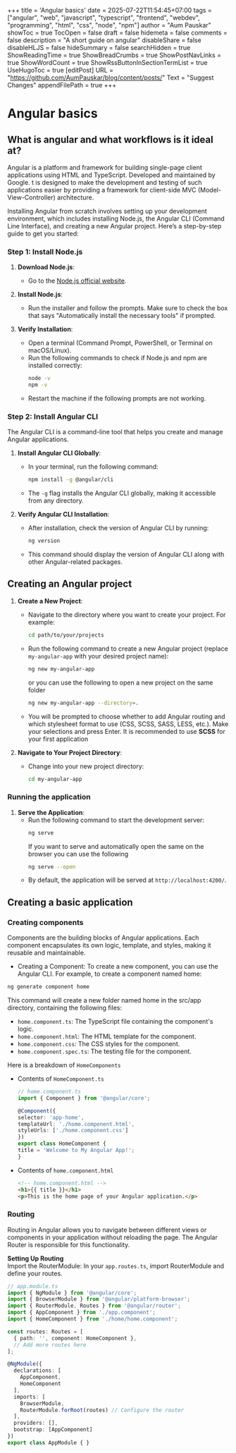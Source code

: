 +++
title = 'Angular basics'
date = 2025-07-22T11:54:45+07:00
tags = ["angular", "web", "javascript", "typescript", "frontend", "webdev", "programming", "html", "css", "node", "npm"]
author = "Aum Pauskar"
showToc = true
TocOpen = false
draft = false
hidemeta = false
comments = false
description = "A short guide on angular"
disableShare = false
disableHLJS = false
hideSummary = false
searchHidden = true
ShowReadingTime = true
ShowBreadCrumbs = true
ShowPostNavLinks = true
ShowWordCount = true
ShowRssButtonInSectionTermList = true
UseHugoToc = true
[editPost]
    URL = "https://github.com/AumPauskar/blog/content/posts/"
    Text = "Suggest Changes"
    appendFilePath = true
+++

# Angular basics

## What is angular and what workflows is it ideal at?
Angular is a platform and framework for building single-page client applications using HTML and TypeScript. Developed and maintained by Google. t is designed to make the development and testing of such applications easier by providing a framework for client-side MVC (Model-View-Controller) architecture.

Installing Angular from scratch involves setting up your development environment, which includes installing Node.js, the Angular CLI (Command Line Interface), and creating a new Angular project. Here’s a step-by-step guide to get you started:

### Step 1: Install Node.js

1. **Download Node.js**:
   - Go to the [Node.js official website](https://nodejs.org/).

2. **Install Node.js**:
   - Run the installer and follow the prompts. Make sure to check the box that says "Automatically install the necessary tools" if prompted.

3. **Verify Installation**:
   - Open a terminal (Command Prompt, PowerShell, or Terminal on macOS/Linux).
   - Run the following commands to check if Node.js and npm are installed correctly:
     ```bash
     node -v
     npm -v
     ```
   - Restart the machine if the following prompts are not working.

### Step 2: Install Angular CLI

The Angular CLI is a command-line tool that helps you create and manage Angular applications.

1. **Install Angular CLI Globally**:
   - In your terminal, run the following command:
     ```bash
     npm install -g @angular/cli
     ```
   - The `-g` flag installs the Angular CLI globally, making it accessible from any directory.

2. **Verify Angular CLI Installation**:
   - After installation, check the version of Angular CLI by running:
     ```bash
     ng version
     ```
   - This command should display the version of Angular CLI along with other Angular-related packages.

## Creating an Angular project

1. **Create a New Project**:
   - Navigate to the directory where you want to create your project. For example:
     ```bash
     cd path/to/your/projects
     ```
   - Run the following command to create a new Angular project (replace `my-angular-app` with your desired project name):
     ```bash
     ng new my-angular-app
     ```
     or you can use the following to open a new project on the same folder
     ```bash
     ng new my-angular-app --directory=.
     ```
   - You will be prompted to choose whether to add Angular routing and which stylesheet format to use (CSS, SCSS, SASS, LESS, etc.). Make your selections and press Enter. It is recommended to use **SCSS** for your first application

2. **Navigate to Your Project Directory**:
   - Change into your new project directory:
     ```bash
     cd my-angular-app
     ```

### Running the application

1. **Serve the Application**:
   - Run the following command to start the development server:
     ```bash
     ng serve
     ```
     If you want to serve and automatically open the same on the browser you can use the following
     ```bash
     ng serve --open
     ```
   - By default, the application will be served at `http://localhost:4200/`.


## Creating a basic application

### Creating components
Components are the building blocks of Angular applications. Each component encapsulates its own logic, template, and styles, making it reusable and maintainable.
- Creating a Component: To create a new component, you can use the Angular CLI. For example, to create a component named home:
```bash
ng generate component home
```

This command will create a new folder named home in the src/app directory, containing the following files:

- `home.component.ts`: The TypeScript file containing the component's logic.
- `home.component.html`: The HTML template for the component.
- `home.component.css`: The CSS styles for the component.
- `home.component.spec.ts`: The testing file for the component.

Here is a breakdown of `HomeComponents`
- Contents of `HomeComponent.ts`
   ```ts
   // home.component.ts
   import { Component } from '@angular/core';

   @Component({
   selector: 'app-home',
   templateUrl: './home.component.html',
   styleUrls: ['./home.component.css']
   })
   export class HomeComponent {
   title = 'Welcome to My Angular App!';
   }
   ```
- Contents of `home.component.html`
   ```html
   <!-- home.component.html -->
   <h1>{{ title }}</h1>
   <p>This is the home page of your Angular application.</p>
   ```

### Routing
Routing in Angular allows you to navigate between different views or components in your application without reloading the page. The Angular Router is responsible for this functionality.

**Setting Up Routing**\
Import the RouterModule: In your `app.routes.ts`, import RouterModule and define your routes.

```ts
// app.module.ts
import { NgModule } from '@angular/core';
import { BrowserModule } from '@angular/platform-browser';
import { RouterModule, Routes } from '@angular/router';
import { AppComponent } from './app.component';
import { HomeComponent } from './home/home.component';

const routes: Routes = [
  { path: '', component: HomeComponent },
  // Add more routes here
];

@NgModule({
  declarations: [
    AppComponent,
    HomeComponent
  ],
  imports: [
    BrowserModule,
    RouterModule.forRoot(routes) // Configure the router
  ],
  providers: [],
  bootstrap: [AppComponent]
})
export class AppModule { }
```